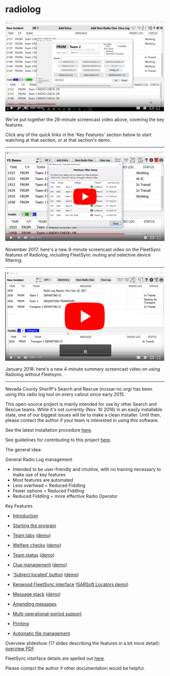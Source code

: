# radiolog

[![radiolog screen shot](/doc/radiolog_screenshot.png)](https://www.youtube.com/watch?v=pTk-0i6uYUQ)

We've put together the 28-minute screencast video above, covering the key features.

Click any of the quick links in the 'Key Features' section below to start watching at that section, or at that section's demo.

---
[![radiolog fleetsync_screen shot](/doc/radiolog_fleetsync_screenshot.png)](https://youtu.be/Q786OtFgZDc)

November 2017: here's a new 8-minute screencast video on the FleetSync features of Radiolog, including FleetSync muting and selective device filtering.

---
[![radiolog non_fleetsync_screen shot](/doc/radiolog_non_fs_video2.png)](https://youtu.be/J_sFsYn4sbY)

January 2018: here's a new 4-minute summary screencast video on using Radiolog without Fleetsync.

---

Nevada County Sheriff's Search and Rescue (ncssar-nc.org) has been using this radio log tool on every callout since early 2015.

This open-source project is mainly intended for use by other Search and Rescue teams.  While it's not currently (Nov. 10 2016) in an easily installable state, one of our biggest issues will be to make a clean installer.  Until then, please contact the author if your team is interested in using this software.

See the latest installation procedure [here](INSTALL.md).

See guidelines for contributing to this project [here](CONTRIBUTING.md).

The general idea:

General Radio Log management
- Intended to be user-friendly and intuitive, with no training necessary to make use of key features
- Most features are automated
- Less overhead = Reduced Fiddling
- Fewer options = Reduced Fiddling
- Reduced Fiddling = more effective Radio Operator

Key Features

- [Introduction](https://www.youtube.com/watch?v=pTk-0i6uYUQ&t=0m0s)

- [Starting the program](https://www.youtube.com/watch?v=pTk-0i6uYUQ&t=1m27s)

- [Team tabs](https://www.youtube.com/watch?v=pTk-0i6uYUQ&t=1m59s)   ([demo](https://www.youtube.com/watch?v=pTk-0i6uYUQ&t=4m9s))

- [Welfare checks](https://www.youtube.com/watch?v=pTk-0i6uYUQ&t=4m43s)   ([demo](https://www.youtube.com/watch?v=pTk-0i6uYUQ&t=6m26s))

- [Team status](https://www.youtube.com/watch?v=pTk-0i6uYUQ&t=7m0s)   ([demo](https://www.youtube.com/watch?v=pTk-0i6uYUQ&t=8m41s))

- [Clue management](https://www.youtube.com/watch?v=pTk-0i6uYUQ&t=10m56s)    ([demo](https://www.youtube.com/watch?v=pTk-0i6uYUQ&t=15m5s))

- ['Subject located' button](https://www.youtube.com/watch?v=pTk-0i6uYUQ&t=16m15s)    ([demo](https://www.youtube.com/watch?v=pTk-0i6uYUQ&t=16m54s))

- [Kenwood FleetSync interface](https://www.youtube.com/watch?v=pTk-0i6uYUQ&t=18m2s)    ([SARSoft Locators demo](https://www.youtube.com/watch?v=pTk-0i6uYUQ&t=20m53s))

- [Message stack](https://www.youtube.com/watch?v=pTk-0i6uYUQ&t=21m58s)    ([demo](https://www.youtube.com/watch?v=pTk-0i6uYUQ&t=24m14s))

- [Amending messages](https://www.youtube.com/watch?v=pTk-0i6uYUQ&t=24m50s)

- [Multi-operational-period support](https://www.youtube.com/watch?v=pTk-0i6uYUQ&t=26m13s)

- [Printing](https://www.youtube.com/watch?v=pTk-0i6uYUQ&t=17m36s)

- [Automatic file management](https://www.youtube.com/watch?v=pTk-0i6uYUQ&t=28m11s)


Overview slideshow (17 slides describing the features in a bit more detail): [overview PDF](/doc/radiolog_overview.pdf)

FleetSync interface details are spelled out [here](/doc/radiolog_fleetsync_details.pdf).

Please contact the author if other documentation would be helpful.
